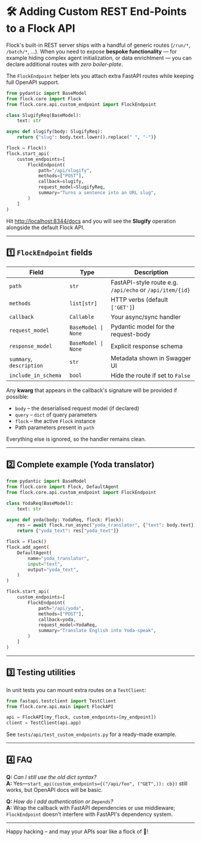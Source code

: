 # 🛠️ Adding Custom REST End-Points to a Flock API

Flock's built-in REST server ships with a handful of generic routes (`/run/*`, `/batch/*`, …). When you need to expose **bespoke functionality** — for example hiding complex agent initialization, or data enrichtment — you can declare additional routes with *zero boiler-plate*.

The `FlockEndpoint` helper lets you attach extra FastAPI routes while keeping full OpenAPI support.

```python title="quick-peek.py"
from pydantic import BaseModel
from flock.core import Flock
from flock.core.api.custom_endpoint import FlockEndpoint

class SlugifyReq(BaseModel):
    text: str

async def slugify(body: SlugifyReq):
    return {"slug": body.text.lower().replace(" ", "-")}

flock = Flock()
flock.start_api(
    custom_endpoints=[
        FlockEndpoint(
            path="/api/slugify",
            methods=["POST"],
            callback=slugify,
            request_model=SlugifyReq,
            summary="Turns a sentence into an URL slug",
        )
    ]
)
```

Hit <http://localhost:8344/docs> and you will see the **Slugify** operation alongside the default Flock API.

---

## 1️⃣ `FlockEndpoint` fields

| Field | Type | Description |
|-------|------|-------------|
| `path` | `str` | FastAPI-style route e.g. `/api/echo` or `/api/item/{id}` |
| `methods` | `list[str]` | HTTP verbs (default `['GET']`) |
| `callback` | `Callable` | Your async/sync handler |
| `request_model` | `BaseModel \| None` | Pydantic model for the request-body |
| `response_model` | `BaseModel \| None` | Explicit response schema |
| `summary`, `description` | `str` | Metadata shown in Swagger UI |
| `include_in_schema` | `bool` | Hide the route if set to `False` |

Any **kwarg** that appears in the callback's signature will be provided if possible:

* `body` – the deserialised request model (if declared)
* `query` – `dict` of query parameters
* `flock` – the active `Flock` instance
* Path parameters present in `path`

Everything else is ignored, so the handler remains clean.

---

## 2️⃣ Complete example (Yoda translator)

```python title="07-custom-endpoints.py" linenums="1"
from pydantic import BaseModel
from flock.core import Flock, DefaultAgent
from flock.core.api.custom_endpoint import FlockEndpoint

class YodaReq(BaseModel):
    text: str

async def yoda(body: YodaReq, flock: Flock):
    res = await flock.run_async("yoda_translator", {"text": body.text})
    return {"yoda_text": res["yoda_text"]}

flock = Flock()
flock.add_agent(
    DefaultAgent(
        name="yoda_translator",
        input="text",
        output="yoda_text",
    )
)

flock.start_api(
    custom_endpoints=[
        FlockEndpoint(
            path="/api/yoda",
            methods=["POST"],
            callback=yoda,
            request_model=YodaReq,
            summary="Translate English into Yoda-speak",
        )
    ]
)
```

---

## 3️⃣ Testing utilities

In unit tests you can mount extra routes on a `TestClient`:

```python
from fastapi.testclient import TestClient
from flock.core.api.main import FlockAPI

api = FlockAPI(my_flock, custom_endpoints=[my_endpoint])
client = TestClient(api.app)
```

See `tests/api/test_custom_endpoints.py` for a ready-made example.

---

## 4️⃣ FAQ

**Q:** *Can I still use the old dict syntax?*  
**A:** Yes—`start_api(custom_endpoints={("/api/foo", ("GET",)): cb})` still works, but OpenAPI docs will be basic.

**Q:** *How do I add authentication or `Depends`?*  
**A:** Wrap the callback with FastAPI dependencies or use middleware; `FlockEndpoint` doesn't interfere with FastAPI's dependency system.

---

Happy hacking – and may your APIs soar like a flock of 🦜! 

